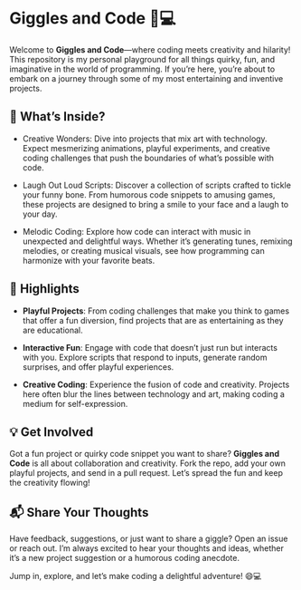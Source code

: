 # Giggles and Code 🤪💻

Welcome to **Giggles and Code**—where coding meets creativity and hilarity! This repository is my personal playground for all things quirky, fun, and imaginative in the world of programming. If you’re here, you’re about to embark on a journey through some of my most entertaining and inventive projects.

## 🌟 What’s Inside?

-  Creative Wonders:  Dive into projects that mix art with technology. Expect mesmerizing animations, playful experiments, and creative coding challenges that push the boundaries of what’s possible with code.

-  Laugh Out Loud Scripts:  Discover a collection of scripts crafted to tickle your funny bone. From humorous code snippets to amusing games, these projects are designed to bring a smile to your face and a laugh to your day.

-  Melodic Coding:  Explore how code can interact with music in unexpected and delightful ways. Whether it’s generating tunes, remixing melodies, or creating musical visuals, see how programming can harmonize with your favorite beats.

## 🌟 Highlights

- **Playful Projects**: From coding challenges that make you think to games that offer a fun diversion, find projects that are as entertaining as they are educational.
  
- **Interactive Fun**: Engage with code that doesn’t just run but interacts with you. Explore scripts that respond to inputs, generate random surprises, and offer playful experiences.

- **Creative Coding**: Experience the fusion of code and creativity. Projects here often blur the lines between technology and art, making coding a medium for self-expression.

## 💡 Get Involved

Got a fun project or quirky code snippet you want to share? **Giggles and Code** is all about collaboration and creativity. Fork the repo, add your own playful projects, and send in a pull request. Let’s spread the fun and keep the creativity flowing!

## 📬 Share Your Thoughts

Have feedback, suggestions, or just want to share a giggle? Open an issue or reach out. I’m always excited to hear your thoughts and ideas, whether it’s a new project suggestion or a humorous coding anecdote.


Jump in, explore, and let’s make coding a delightful adventure! 😄💻

